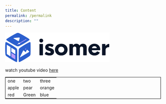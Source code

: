 ```yaml
---
title: Content
permalink: /permalink
description: ""
---
```

![](/images/isomer-logo.svg)

watch youtube video [here](https://www.youtube.com/watch?v=FhznxmQuIKc)

<style>
	table {
		border: 1px solid black
	}
</style>
<table> 
	<tr> 
		<td> one </td>
		<td> two </td>
		<td> three </td>
	<tr>
		<td> apple </td>
		<td> pear </td>
		<td> orange </td>
	</tr>
	<tr>
		<td> red </td>
		<td> Green </td>
		<td> blue </td>
	</tr>
</table>
